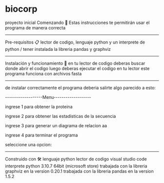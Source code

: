 # biocorp
proyecto inicial Comenzando 🚀 Estas instrucciones te permitirán usar el programa de manera correcta

-------------------------------------------------------------------------------------------------------------------------------------------------------------------------

Pre-requisitos 📋 lector de codigo, lenguaje python y un interprete de python / tener instalada la libreria pandas y graphviz

-------------------------------------------------------------------------------------------------------------------------------------------------------------------------

Instalación y funcionamiento 🔧 en tu lector de codigo deberas buscar donde abrir el codigo luego deberas ejecutar el codigo en tu lector
este programa funciona con archivos fasta

-------------------------------------------------------------------------------------------------------------------------------------------------------------------------

de instalar correctamente el programa deberia salirte algo parecido a esto:

-------------------Menu-------------------

ingrese 1 para obtener la proteina 

ingrese 2 para obtener las estadisticas de la secuencia

ingrese 3 para generar un diagrama de relacion aa

ingrese 4 para terminar el programa

seleccione una opcion:

-------------------------------------------------------------------------------------------------------------------------------------------------------------------------

Construido con 🛠️ lenguaje python lector de codigo visual studio code interprete python 3.10.7 64bit (microsoft store)
trabajada con la libreria graphviz en la version 0.20.1 
trabajada con la libreria pandas en la version 1.5.2 
